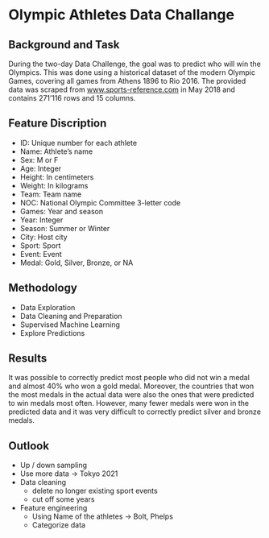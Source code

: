 # Olympic Athletes Data Challange

## Background and Task
During the two-day Data Challenge, the goal was to predict who will win the Olympics. This was done using a historical dataset of the modern Olympic Games, covering all games from Athens 1896 to Rio 2016.
The provided data was scraped from www.sports-reference.com in May 2018 and contains 271’116 rows and 15 columns.

## Feature Discription
- ID: Unique number for each athlete
- Name: Athlete’s name
- Sex: M or F
- Age: Integer
- Height: In centimeters
- Weight: In kilograms
- Team: Team name
- NOC: National Olympic Committee 3-letter code
- Games: Year and season
- Year: Integer
- Season: Summer or Winter
- City: Host city
- Sport: Sport
- Event: Event
- Medal: Gold, Silver, Bronze, or NA

## Methodology
- Data Exploration
- Data Cleaning and Preparation
- Supervised Machine Learning
- Explore Predictions

## Results
It was possible to correctly predict most people who did not win a medal and almost 40% who won a gold medal. Moreover, the countries that won the most medals in the actual data were also the ones that were predicted to win medals most often.
However, many fewer medals were won in the predicted data and it was very difficult to correctly predict silver and bronze medals.

## Outlook
- Up / down sampling
- Use more data → Tokyo 2021
- Data cleaning 
  - delete no longer existing sport events
  - cut off some years
- Feature engineering
  - Using Name of the athletes → Bolt, Phelps
  - Categorize data 
